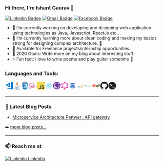 ### Hi there, I'm Ishant Gaurav 👋 

[![Linkedin Badge](https://img.shields.io/badge/-ishantgaurav-blue?style=flat&logo=Linkedin&logoColor=white&link=https://www.linkedin.com/in/ishant-gaurav-286b283a/)](https://www.linkedin.com/in/ishant-gaurav-286b283a/)
[![Gmail Badge](https://img.shields.io/badge/-ishantgaurav-c14438?style=flat&logo=Gmail&logoColor=white&link=mailto:ishantgaurav131@gmail.com)](mailto:abdullahalrifat95@gmail.com)
[![Facebook Badge](https://img.shields.io/badge/-ishantgaurav-%231877F2.svg?&style=flat-square&logo=facebook&logoColor=white&link=https://www.facebook.com/ishant.gaurav.7/)](https://www.facebook.com/ishant.gaurav.7/)


- 🔭 I’m currently working on developing and designing web application using technologies as Java, Javascript, ReactJs etc.. .
- 🌱 I’m currently learning more about clean coding and making my basics strong for designing complex architecture. 🤣
- 👯 Available for Freelance projects/internship opportunities.
- 🥅 2020 Goals: Write more on my blog about interesting stuff.
- ⚡ Fun fact: I love to write poems and play guitar sometime 🤣

### Languages and Tools:

<img align="left" alt="Visual Studio Code" width="26px" src="https://raw.githubusercontent.com/github/explore/80688e429a7d4ef2fca1e82350fe8e3517d3494d/topics/visual-studio-code/visual-studio-code.png" />
<img align="left" alt="HTML5" width="26px" src="https://raw.githubusercontent.com/github/explore/80688e429a7d4ef2fca1e82350fe8e3517d3494d/topics/java/java.png" />
<img align="left" alt="CSS3" width="26px" src="https://raw.githubusercontent.com/github/explore/80688e429a7d4ef2fca1e82350fe8e3517d3494d/topics/css/css.png" />
<img align="left" alt="Sass" width="26px" src="https://raw.githubusercontent.com/github/explore/80688e429a7d4ef2fca1e82350fe8e3517d3494d/topics/sass/sass.png" />
<img align="left" alt="JavaScript" width="26px" src="https://raw.githubusercontent.com/github/explore/80688e429a7d4ef2fca1e82350fe8e3517d3494d/topics/javascript/javascript.png" />
<img align="left" alt="React" width="26px" src="https://raw.githubusercontent.com/github/explore/80688e429a7d4ef2fca1e82350fe8e3517d3494d/topics/react/react.png" />
<img align="left" alt="Gatsby" width="26px" src="https://raw.githubusercontent.com/github/explore/e94815998e4e0713912fed477a1f346ec04c3da2/topics/gatsby/gatsby.png" />
<img align="left" alt="GraphQL" width="26px" src="https://raw.githubusercontent.com/github/explore/80688e429a7d4ef2fca1e82350fe8e3517d3494d/topics/graphql/graphql.png" />
<img align="left" alt="SQL" width="26px" src="https://raw.githubusercontent.com/github/explore/80688e429a7d4ef2fca1e82350fe8e3517d3494d/topics/sql/sql.png" />
<img align="left" alt="MySQL" width="26px" src="https://raw.githubusercontent.com/github/explore/80688e429a7d4ef2fca1e82350fe8e3517d3494d/topics/mysql/mysql.png" />
<img align="left" alt="MongoDB" width="26px" src="https://raw.githubusercontent.com/github/explore/80688e429a7d4ef2fca1e82350fe8e3517d3494d/topics/mongodb/mongodb.png" />
<img align="left" alt="Git" width="26px" src="https://raw.githubusercontent.com/github/explore/80688e429a7d4ef2fca1e82350fe8e3517d3494d/topics/git/git.png" />
<img align="left" alt="GitHub" width="26px" src="https://raw.githubusercontent.com/github/explore/78df643247d429f6cc873026c0622819ad797942/topics/github/github.png" />
<img align="left" alt="Terminal" width="26px" src="https://raw.githubusercontent.com/github/explore/80688e429a7d4ef2fca1e82350fe8e3517d3494d/topics/terminal/terminal.png" />

<br />
<br />

---


### 📕 Latest Blog Posts

<!-- BLOG-POST-LIST:START -->
- [Microservice Architecture Pattwer : API gateway](https://ishantgaurav131.wordpress.com/2020/08/11/api-gateway/)
<!-- BLOG-POST-LIST:END -->

➡️ [more blog posts...](https://ishantgaurav131.wordpress.com/)

---


### 📫 Reach me at 
[![Linkedin](https://i.stack.imgur.com/gVE0j.png) LinkedIn](https://www.linkedin.com/in/ishant-gaurav-286b283a/)


